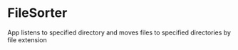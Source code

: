 # FileSorter
App listens to specified directory and moves files to specified directories by file extension
